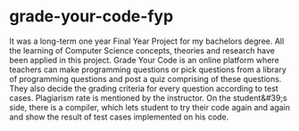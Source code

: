 # grade-your-code-fyp
It was a long-term one year Final Year Project for my bachelors degree. All the learning of Computer Science concepts, theories and research have been applied in this project. Grade Your Code is an online platform where teachers can make programming questions or pick questions from a library of programming questions and post a quiz comprising of these questions. They also decide the grading criteria for every question according to test cases. Plagiarism rate is mentioned by the instructor. On the student&amp;#39;s side, there is a compiler, which lets student to try their code again and again and show the result of test cases implemented on his code.
